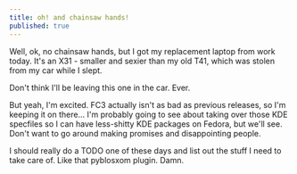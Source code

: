 ```yaml
---
title: oh! and chainsaw hands!
published: true
---
```


Well, ok, no chainsaw hands, but I got my replacement laptop from work
today. It's an X31 - smaller and sexier than my old T41, which was
stolen from my car while I slept.

Don't think I'll be leaving this one in the car. Ever.

But yeah, I'm excited. FC3 actually isn't as bad as previous releases,
so I'm keeping it on there... I'm probably going to see about taking
over those KDE specfiles so I can have less-shitty KDE packages on
Fedora, but we'll see. Don't want to go around making promises and
disappointing people.

I should really do a TODO one of these days and list out the stuff I
need to take care of. Like that pyblosxom plugin. Damn.
